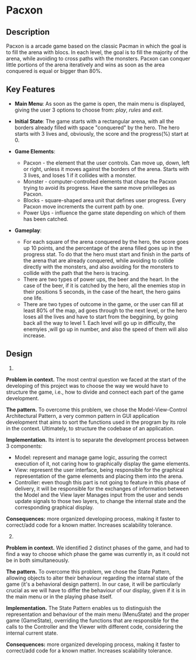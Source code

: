 # Pacxon

## Description

Pacxon is a arcade game based on the classic Pacman in which the goal is to fill the arena with blocs. In each level, the goal is to 
fill the majority of the arena, while avoiding to cross paths with the monsters. Pacxon can conquer little portions of the arena iteratively
and wins as soon as the area conquered is equal or bigger than 80%.

## Key Features

- **Main Menu**: As soon as the game is open, the main menu is displayed, giving the user 3 options to choose from: _play_, _rules_ and _exit_. 

- **Initial State**: The game starts with a rectangular arena, with all the borders already filled with space "conquered" by the hero.
The hero starts with 3 lives and, obviously, the score and the progress(%) start at 0. 

- **Game Elements**:
    - Pacxon - the element that the user controls. Can move up, down, left or right, unless it moves against the borders of the arena. Starts with
3 lives, and loses 1 if it collides with a monster.
    - Monster - computer-controlled elements that chase the Pacxon trying to avoid its progress. Have the same move privilleges as Pacxon.
    - Blocks - square-shaped area unit that defines user progress. Every Pacxon move increments the current path by one.
    - Power Ups - influence the game state depending on which of them has been catched. 

- **Gameplay**:
  - For each square of the arena conquered by the hero, the score goes up 10 points, and the percentage of the arena filled goes up in the progress stat. To do that the hero must start and finish in the parts of the arena that are already conquered, while avoiding to collide directly with the monsters, and also avoiding for the monsters to collide with the path that the hero is tracing.
  - There are two types of power ups, the beer and the heart. In the case of the beer, if it is catched by the hero, all the enemies stop in their positions 5 seconds, in the case of the heart, the hero gains one life. 
  - There are two types of outcome in the game, or the user can fill at least 80% of the map, ad goes through to the next level, or the hero loses all the lives and have to start from the beggining, by going back all the way to level 1. Each level will go up in difficulty, the enemyies ,will go up in number, and also the speed of them will also increase.

## Design

1. 
**Problem in context.**
The most central question we faced at the start of the developing of this project was to choose the way we would have to structure the game, i.e., how to divide and connect each part of the game development.

**The pattern.**
To overcome this problem, we chose the Model-View-Control Architectural Pattern, a very common pattern in GUI application development that aims to sort the functions used in the program by its role in the context.
Ultimately, to structure the codebase of an application.

**Implementation.**
Its intent is to separate the development process between 3 components:
- Model: represent and manage game logic, assuring the correct execution of it, not caring how to graphically display the game elements.
- View: represent the user interface, being responsible for the graphical representation of the game elements and placing them into the arena.
- Controller: even though this part is not going to feature in this phase of delivery, it will be responsible for the exchanges of information between the Model and the View layer
  Manages input from the user and sends update signals to those two layers, to change the internal state and the corresponding graphical display.

**Consequences:** more organized developing process, making it faster to correct/add code for a known matter. Increases scalability tolerance.

2.
**Problem in context.**
We identified 2 distinct phases of the game, and had to find a way to choose which phase the game was currently in, as it could not be in both simultaneously.

**The pattern.**
To overcome this problem, we chose the State Pattern, allowing objects to alter their behaviour regarding the internal state of the game (it's a behavioral design pattern).
In our case, it will be particularly crucial as we will have to differ the behaviour of our display, given if it is in the main menu or in the playing phase itself.

**Implementation.**
The State Pattern enables us to distinguish the representation and behaviour of the main menu (MenuState) and the proper game (GameState), overriding the functions that are responsible for the calls to the Controller and the Viewer
with different code, considering the internal current state.

**Consequences:** more organized developing process, making it faster to correct/add code for a known matter. Increases scalability tolerance.